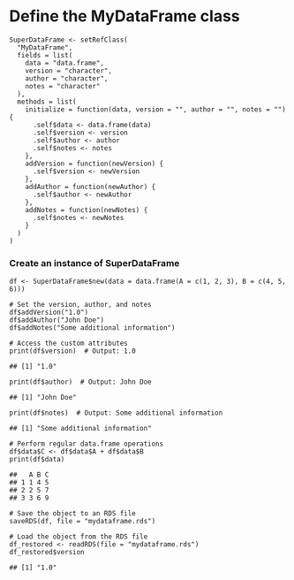 # Define the MyDataFrame class

    SuperDataFrame <- setRefClass(
      "MyDataFrame",
      fields = list(
        data = "data.frame",
        version = "character",
        author = "character",
        notes = "character"
      ),
      methods = list(
        initialize = function(data, version = "", author = "", notes = "") {
          .self$data <- data.frame(data)
          .self$version <- version
          .self$author <- author
          .self$notes <- notes
        },
        addVersion = function(newVersion) {
          .self$version <- newVersion
        },
        addAuthor = function(newAuthor) {
          .self$author <- newAuthor
        },
        addNotes = function(newNotes) {
          .self$notes <- newNotes
        }
      )
    )

### Create an instance of SuperDataFrame

    df <- SuperDataFrame$new(data = data.frame(A = c(1, 2, 3), B = c(4, 5, 6)))

    # Set the version, author, and notes
    df$addVersion("1.0")
    df$addAuthor("John Doe")
    df$addNotes("Some additional information")

    # Access the custom attributes
    print(df$version)  # Output: 1.0

    ## [1] "1.0"

    print(df$author)  # Output: John Doe

    ## [1] "John Doe"

    print(df$notes)  # Output: Some additional information

    ## [1] "Some additional information"

    # Perform regular data.frame operations
    df$data$C <- df$data$A + df$data$B
    print(df$data)

    ##   A B C
    ## 1 1 4 5
    ## 2 2 5 7
    ## 3 3 6 9

    # Save the object to an RDS file
    saveRDS(df, file = "mydataframe.rds")

    # Load the object from the RDS file
    df_restored <- readRDS(file = "mydataframe.rds")
    df_restored$version

    ## [1] "1.0"
